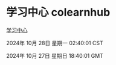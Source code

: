 # 学习中心 colearnhub
[学习中心](http://219.139.197.74:56308/colearnhub/)

2024年 10月 28日 星期一 02:40:01 CST

2024年 10月 27日 星期日 18:40:01 GMT
